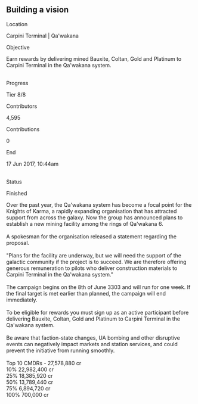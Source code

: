 ## Building a vision

Location

Carpini Terminal \| Qa\'wakana

Objective

Earn rewards by delivering mined Bauxite, Coltan, Gold and Platinum to
Carpini Terminal in the Qa\'wakana system.

\
Progress

Tier 8/8

Contributors

4,595

Contributions

0

End

17 Jun 2017, 10:44am

\
Status

Finished

Over the past year, the Qa\'wakana system has become a focal point for
the Knights of Karma, a rapidly expanding organisation that has
attracted support from across the galaxy. Now the group has announced
plans to establish a new mining facility among the rings of Qa\'wakana
6.\
\
A spokesman for the organisation released a statement regarding the
proposal.\
\
"Plans for the facility are underway, but we will need the support of
the galactic community if the project is to succeed. We are therefore
offering generous remuneration to pilots who deliver construction
materials to Carpini Terminal in the Qa\'wakana system."\
\
The campaign begins on the 8th of June 3303 and will run for one week.
If the final target is met earlier than planned, the campaign will end
immediately.\
\
To be eligible for rewards you must sign up as an active participant
before delivering Bauxite, Coltan, Gold and Platinum to Carpini Terminal
in the Qa\'wakana system.\
\
Be aware that faction-state changes, UA bombing and other disruptive
events can negatively impact markets and station services, and could
prevent the initiative from running smoothly.\
\
Top 10 CMDRs - 27,578,880 cr\
10% 22,982,400 cr\
25% 18,385,920 cr\
50% 13,789,440 cr\
75% 6,894,720 cr\
100% 700,000 cr
